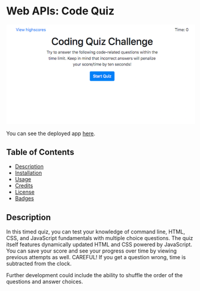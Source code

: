 # Web APIs: Code Quiz

![Code Quiz App](./og-code-quiz.png)

You can see the deployed app [here](https://maphaiyarath.github.io/code-quiz/).

## Table of Contents
* [Description](#description)
* [Installation](#installation)
* [Usage](#usage)
* [Credits](#credits)
* [License](#license)
* [Badges](#badges)

## Description
In this timed quiz, you can test your knowledge of command line, HTML, CSS, and JavaScript fundamentals with multiple choice questions. The quiz itself features dynamically updated HTML and CSS powered by JavaScript. You can save your score and see your progress over time by viewing previous attempts as well. CAREFUL! If you get a question wrong, time is subtracted from the clock.

Further development could include the ability to shuffle the order of the questions and answer choices.
